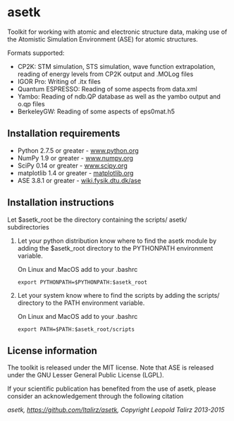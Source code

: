 asetk
=====

Toolkit for working with atomic and electronic structure data,
making use of the Atomistic Simulation Environment (ASE) for
atomic structures.

Formats supported:

 * CP2K: STM simulation, STS simulation, wave function extrapolation,
   reading of energy levels from CP2K output and .MOLog files
 * IGOR Pro: Writing of .itx files
 * Quantum ESPRESSO: Reading of some aspects from data.xml
 * Yambo: Reading of ndb.QP database as well as the yambo output and o.qp files
 * BerkeleyGW: Reading of some aspects of eps0mat.h5


Installation requirements
-------------------------

 * Python 2.7.5 or greater - www.python.org
 * NumPy 1.9 or greater - www.numpy.org
 * SciPy 0.14 or greater - www.scipy.org
 * matplotlib 1.4 or greater - [matplotlib.org](matplotlib.org)
 * ASE 3.8.1 or greater - [wiki.fysik.dtu.dk/ase](wiki.fysik.dtu.dk/ase)

Installation instructions
-------------------------

Let $asetk_root be the directory containing the scripts/ asetk/ subdirectories

 1. Let your python distribution know where to find the asetk module by adding
    the $asetk_root directory to the PYTHONPATH environment variable.

    On Linux and MacOS add to your .bashrc

    ``` export PYTHONPATH=$PYTHONPATH:$asetk_root  ```
 2. Let your system know where to find the scripts by adding the scripts/
    directory to the PATH environment variable.

    On Linux and MacOS add to your .bashrc

    ``` export PATH=$PATH:$asetk_root/scripts  ```

License information
-------------------

The toolkit is released under the MIT license.
Note that ASE is released under the GNU Lesser General Public License (LGPL).


If your scientific publication has benefited from the use of asetk,
please consider an acknowledgement through the following citation

*asetk, https://github.com/ltalirz/asetk, Copyright Leopold Talirz 2013-2015*

